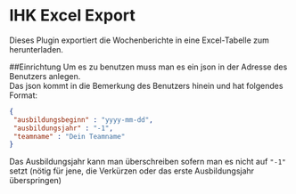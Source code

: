 # IHK Excel Export

Dieses Plugin exportiert die Wochenberichte in eine Excel-Tabelle zum herunterladen.  

##Einrichtung
Um es zu benutzen muss man es ein json in der Adresse des Benutzers anlegen.  
Das json kommt in die Bemerkung des Benutzers hinein und hat folgendes Format:  
 ``` JSON
 { 
  "ausbildungsbeginn" : "yyyy-mm-dd", 
  "ausbildungsjahr" : "-1", 
  "teamname" : "Dein Teamname" 
}
```  
 
 
 Das Ausbildungsjahr kann man überschreiben sofern man es nicht auf `"-1"` setzt (nötig für jene, die Verkürzen oder das erste Ausbildungsjahr überspringen)